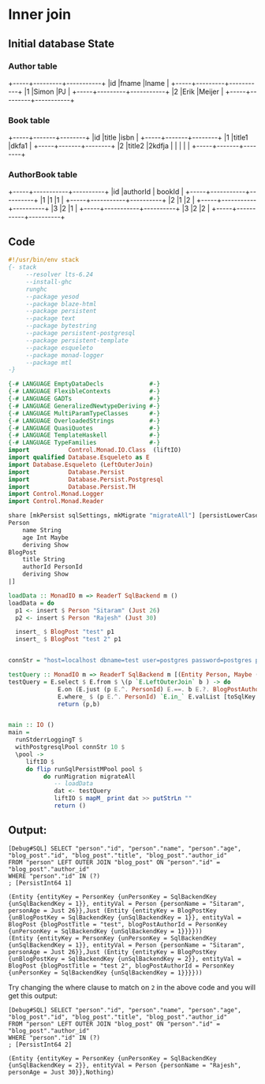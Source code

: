# Inner join

## Initial database State

### Author table

+-----+---------+-----------+
|id   |fname    |lname      |
+-----+---------+-----------+
|1    |Simon    |PJ         |
+-----+---------+-----------+
|2    |Erik     |Meijer     |
+-----+---------+-----------+

### Book table

+-----+-------+--------+
|id   |title  |isbn    |
+-----+-------+--------+
|1    |title1 |dkfa1   |
+-----+-------+--------+
|2    |title2 |2kdfja  |
|     |       |        |
+-----+-------+--------+

### AuthorBook table

+-----+-----------+----------+
|id   |authorId   | bookId   |
+-----+-----------+----------+
|1    |1          |1         |
+-----+-----------+----------+
|2    |1          |2         |
+-----+-----------+----------+
|3    |2          |1         |
+-----+-----------+----------+
|3    |2          |2         |
+-----+-----------+----------+


## Code

``` haskell
#!/usr/bin/env stack
{- stack
     --resolver lts-6.24
     --install-ghc
     runghc
     --package yesod
     --package blaze-html
     --package persistent
     --package text
     --package bytestring
     --package persistent-postgresql
     --package persistent-template
     --package esqueleto
     --package monad-logger
     --package mtl
-}

{-# LANGUAGE EmptyDataDecls             #-}
{-# LANGUAGE FlexibleContexts           #-}
{-# LANGUAGE GADTs                      #-}
{-# LANGUAGE GeneralizedNewtypeDeriving #-}
{-# LANGUAGE MultiParamTypeClasses      #-}
{-# LANGUAGE OverloadedStrings          #-}
{-# LANGUAGE QuasiQuotes                #-}
{-# LANGUAGE TemplateHaskell            #-}
{-# LANGUAGE TypeFamilies               #-}
import           Control.Monad.IO.Class  (liftIO)
import qualified Database.Esqueleto as E
import Database.Esqueleto (LeftOuterJoin)
import           Database.Persist
import           Database.Persist.Postgresql
import           Database.Persist.TH
import Control.Monad.Logger
import Control.Monad.Reader

share [mkPersist sqlSettings, mkMigrate "migrateAll"] [persistLowerCase|
Person
    name String
    age Int Maybe
    deriving Show
BlogPost
    title String
    authorId PersonId
    deriving Show
|]

loadData :: MonadIO m => ReaderT SqlBackend m ()
loadData = do
  p1 <- insert $ Person "Sitaram" (Just 26)
  p2 <- insert $ Person "Rajesh" (Just 30)

  insert_ $ BlogPost "test" p1
  insert_ $ BlogPost "test 2" p1


connStr = "host=localhost dbname=test user=postgres password=postgres port=5432"

testQuery :: MonadIO m => ReaderT SqlBackend m [(Entity Person, Maybe (Entity BlogPost))]
testQuery = E.select $ E.from $ \(p `E.LeftOuterJoin` b ) -> do
              E.on (E.just (p E.^. PersonId) E.==. b E.?. BlogPostAuthorId)
              E.where_ $ (p E.^. PersonId) `E.in_` E.valList [toSqlKey 1]
              return (p,b)


main :: IO ()
main =
  runStderrLoggingT $
  withPostgresqlPool connStr 10 $
  \pool ->
     liftIO $
     do flip runSqlPersistMPool pool $
          do runMigration migrateAll
             -- loadData
             dat <- testQuery
             liftIO $ mapM_ print dat >> putStrLn ""
             return ()
```

## Output:

``` shellsession
[Debug#SQL] SELECT "person"."id", "person"."name", "person"."age", "blog_post"."id", "blog_post"."title", "blog_post"."author_id"
FROM "person" LEFT OUTER JOIN "blog_post" ON "person"."id" = "blog_post"."author_id"
WHERE "person"."id" IN (?)
; [PersistInt64 1]

(Entity {entityKey = PersonKey {unPersonKey = SqlBackendKey {unSqlBackendKey = 1}}, entityVal = Person {personName = "Sitaram", personAge = Just 26}},Just (Entity {entityKey = BlogPostKey {unBlogPostKey = SqlBackendKey {unSqlBackendKey = 1}}, entityVal = BlogPost {blogPostTitle = "test", blogPostAuthorId = PersonKey {unPersonKey = SqlBackendKey {unSqlBackendKey = 1}}}}))
(Entity {entityKey = PersonKey {unPersonKey = SqlBackendKey {unSqlBackendKey = 1}}, entityVal = Person {personName = "Sitaram", personAge = Just 26}},Just (Entity {entityKey = BlogPostKey {unBlogPostKey = SqlBackendKey {unSqlBackendKey = 2}}, entityVal = BlogPost {blogPostTitle = "test 2", blogPostAuthorId = PersonKey {unPersonKey = SqlBackendKey {unSqlBackendKey = 1}}}}))
```

Try changing the where clause to match on `2` in the above code and you will get this output:

``` shellsession
[Debug#SQL] SELECT "person"."id", "person"."name", "person"."age", "blog_post"."id", "blog_post"."title", "blog_post"."author_id"
FROM "person" LEFT OUTER JOIN "blog_post" ON "person"."id" = "blog_post"."author_id"
WHERE "person"."id" IN (?)
; [PersistInt64 2]

(Entity {entityKey = PersonKey {unPersonKey = SqlBackendKey {unSqlBackendKey = 2}}, entityVal = Person {personName = "Rajesh", personAge = Just 30}},Nothing)
```
